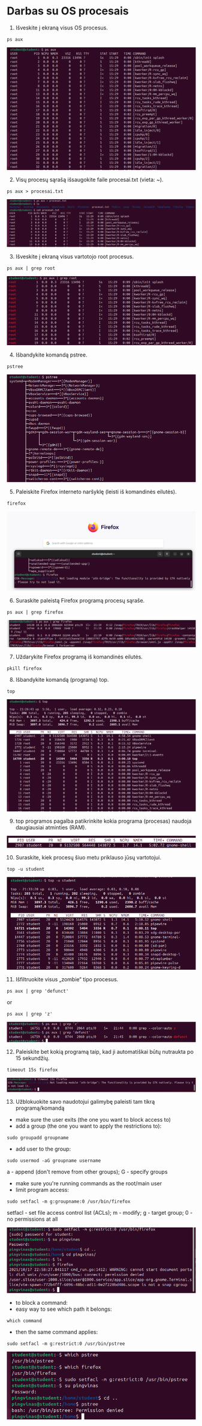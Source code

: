 # Darbas su OS procesais

1. Išveskite į ekraną visus OS procesus. 

```
ps aux
```
![Answer One](./images/answer1.png)

2. Visų procesų sąrašą išsaugokite faile procesai.txt (vieta: ~).

```
ps aux > procesai.txt
```

![Answer Two](./images/answer2.png)

3. Išveskite į ekraną visus vartotojo root procesus.

```
ps aux | grep root
```
![Answer Three](./images/answer3.png)

4. Išbandykite komandą pstree.

```
pstree
```
![Answer Four](./images/answer4.png)

5. Paleiskite Firefox interneto naršyklę (leisti iš komandinės eilutės).

```
firefox
```

![Answer Five](./images/answer5.png)

6. Suraskite paleistą Firefox programą procesų sąraše.

```
ps aux | grep firefox
```

![Answer Six](./images/answer6.png)

7. Uždarykite Firefox programą iš komandinės eilutės.

```
pkill firefox
```

8. Išbandykite komandą (programą) top.

```
top
```

![Answer Eight](./images/answer8.png)

9. top programos pagalba patikrinkite kokia programa (procesas) naudoja daugiausiai atminties (RAM).

![Answer Nine](./images/answer9.png)

10. Suraskite, kiek procesų šiuo metu priklauso jūsų vartotojui.

```
top -u student
```

![Answer Ten](./images/answer10.png)

11. Išfiltruokite visus „zombie“ tipo procesus.

```
ps aux | grep 'defunct'
```

or

```
ps aux | grep 'z'
```

![Answer Eleven](./images/answer11.png)

12. Paleiskite bet kokią programą taip, kad ji automatiškai būtų nutraukta po 15 sekundžių.

```
timeout 15s firefox
```

![Answer Twelve](./images/answer12.png)

13. Užblokuokite savo naudotojui galimybę paleisti tam tikrą programą/komandą

- make sure the user exits (the one you want to block access to)
- add a group (the one you want to apply the restrictions to):

```
sudo groupadd groupname
```

- add user to the group:
```
sudo usermod -aG groupname username
```

a - append (don't remove from other groups);
G - specify groups

- make sure you're running commands as the root/main user
- limit program access:

```
sudo setfacl -m g:groupname:0 /usr/bin/firefox
```

setfacl - set file access control list (ACLs); m - modify; g - target group; 0 - no permissions at all

![Answer Thirteen](./images/answer13.png)

- to block a command:
- easy way to see which path it belongs:
```
which command
```
- then the same command applies:
```
sudo setfacl -m g:restrict:0 /usr/bin/pstree
```

![Answer Thirteen-One](./images/answer13-1.png)